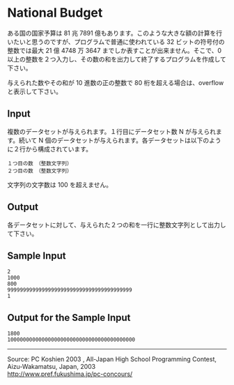 # National Budget

ある国の国家予算は 81 兆 7891 億もあります。このような大きな額の計算を行いたいと思うのですが、プログラムで普通に使われている 32 ビットの符号付の整数では最大 21 億 4748 万 3647 までしか表すことが出来ません。そこで、0 以上の整数を２つ入力し、その数の和を出力して終了するプログラムを作成して下さい。

与えられた数やその和が 10 進数の正の整数で 80 桁を超える場合は、overflow と表示して下さい。

## Input

複数のデータセットが与えられます。１行目にデータセット数 N が与えられます。続いて N 個のデータセットが与えられます。各データセットは以下のように２行から構成されています。

    １つ目の数　（整数文字列）
    ２つ目の数　（整数文字列）

文字列の文字数は 100 を超えません。

## Output

各データセットに対して、与えられた２つの和を一行に整数文字列として出力して下さい。

## Sample Input

    2
    1000
    800
    9999999999999999999999999999999999999999
    1

## Output for the Sample Input

    1800
    10000000000000000000000000000000000000000

* * *

Source: PC Koshien 2003 , All-Japan High School Programming Contest, Aizu-Wakamatsu, Japan, 2003   
<http://www.pref.fukushima.jp/pc-concours/>